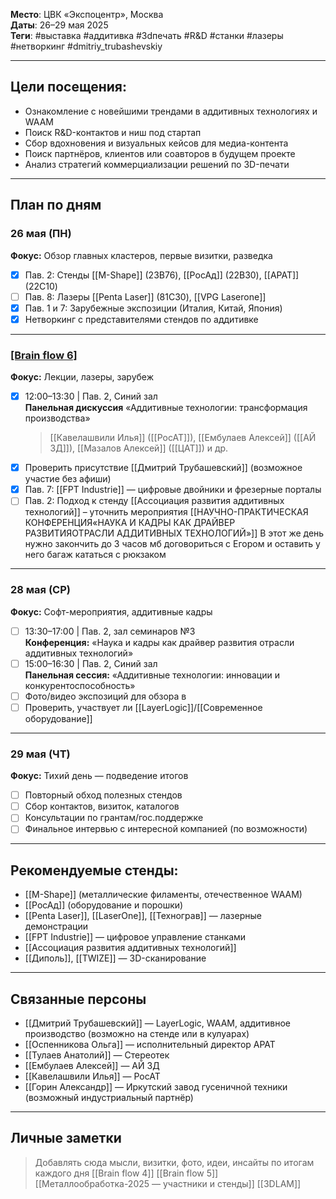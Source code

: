 
**Место**: ЦВК «Экспоцентр», Москва  
**Даты**: 26–29 мая 2025  
**Теги**: #выставка #аддитивка #3dпечать #R&D #станки #лазеры #нетворкинг #dmitriy_trubashevskiy

---

## Цели посещения:
- Ознакомление с новейшими трендами в аддитивных технологиях и WAAM
- Поиск R&D-контактов и ниш под стартап
- Сбор вдохновения и визуальных кейсов для медиа-контента
- Поиск партнёров, клиентов или соавторов в будущем проекте
- Анализ стратегий коммерциализации решений по 3D-печати

---

## План по дням

### **26 мая (ПН)**
**Фокус:** Обзор главных кластеров, первые визитки, разведка  
- [x] Пав. 2: Стенды [[M-Shape]] (23B76), [[РосАд]] (22B30), [[АРАТ]] (22C10)  
- [ ] Пав. 8: Лазеры [[Penta Laser]] (81C30), [[VPG Laserone]]  
- [x] Пав. 1 и 7: Зарубежные экспозиции (Италия, Китай, Япония)
- [x] Нетворкинг с представителями стендов по аддитивке

---

### **[[Brain flow 6]](ВТ)**  
**Фокус:** Лекции, лазеры, зарубеж  
- [x] 12:00–13:30 | Пав. 2, Синий зал  
  **Панельная дискуссия** «Аддитивные технологии: трансформация производства»  
  > [[Кавелашвили Илья]] ([[РосАТ]]), [[Ембулаев Алексей]] ([[АЙ 3Д]]), [[Мазалов Алексей]] ([[ЦАТ]]) и др.
- [x] Проверить присутствие [[Дмитрий Трубашевский]] (возможное участие без афиши)
- [x] Пав. 7: [[FPT Industrie]] — цифровые двойники и фрезерные порталы
- [ ] Пав. 2: Подход к стенду [[Ассоциация развития аддитивных технологий]] – уточнить мероприятия
[[НАУЧНО-ПРАКТИЧЕСКАЯ КОНФЕРЕНЦИЯ«НАУКА И КАДРЫ КАК ДРАЙВЕР РАЗВИТИЯОТРАСЛИ АДДИТИВНЫХ ТЕХНОЛОГИЙ»]]
В этот же день нужно закончить до 3 часов мб договориться с Егором и оставить у него багаж кататься с рюкзаком 

---

### **28 мая (СР)**  
**Фокус:** Софт-мероприятия, аддитивные кадры  
- [ ] 13:30–17:00 | Пав. 2, зал семинаров №3  
  **Конференция:** «Наука и кадры как драйвер развития отрасли аддитивных технологий»  
- [ ] 15:00–16:30 | Пав. 2, Синий зал  
  **Панельная сессия:** «Аддитивные технологии: инновации и конкурентоспособность»  
- [ ] Фото/видео экспозиций для обзора в 
- [ ] Проверить, участвует ли [[LayerLogic]]/[[Современное оборудование]]

---

### **29 мая (ЧТ)**  
**Фокус:** Тихий день — подведение итогов  
- [ ] Повторный обход полезных стендов
- [ ] Сбор контактов, визиток, каталогов
- [ ] Консультации по грантам/гос.поддержке
- [ ] Финальное интервью с интересной компанией (по возможности)

---

## Рекомендуемые стенды:
- [[M-Shape]] (металлические филаменты, отечественное WAAM)
- [[РосАд]] (оборудование и порошки)
- [[Penta Laser]], [[LaserOne]], [[Технограв]] — лазерные демонстрации
- [[FPT Industrie]] — цифровое управление станками
- [[Ассоциация развития аддитивных технологий]]
- [[Диполь]], [[TWIZE]] — 3D-сканирование

---

## Связанные персоны
- [[Дмитрий Трубашевский]] — LayerLogic, WAAM, аддитивное производство (возможно на стенде или в кулуарах)
- [[Оспенникова Ольга]] — исполнительный директор АРАТ
- [[Тулаев Анатолий]] — Стереотек
- [[Ембулаев Алексей]] — АЙ 3Д
- [[Кавелашвили Илья]] — РосАТ
- [[Горин Александр]] — Иркутский завод гусеничной техники (возможный индустриальный партнёр)

---

## Личные заметки
> Добавлять сюда мысли, визитки, фото, идеи, инсайты по итогам каждого дня
[[Brain flow 4]]
[[Brain flow 5]]
[[Металлообработка-2025 — участники и стенды]]
[[3DLAM]]